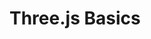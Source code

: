 # Three.js Basics
<!-- Courtesy of Bruno Simon of https://threejs-journey.xyz/ -->

<!-- ## Setup
Download [Node.js](https://nodejs.org/en/download/).
Run this followed commands: -->


